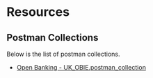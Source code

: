 # Resources

## Postman Collections

Below is the list of postman collections.

- [Open Banking - UK_OBIE.postman_collection](/assets/postman/UK_OBIE.postman_collection)
